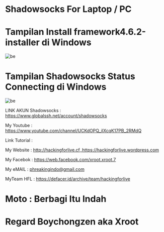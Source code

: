 # Shadowsocks For Laptop / PC 


# Tampilan Install framework4.6.2-installer di Windows 
![be](https://raw.githubusercontent.com/boychongzen18/Shadowsocks-PC/master/Screenshot_1.jpg)
# Tampilan Shadowsocks Status Connecting di Windows 
![be](https://raw.githubusercontent.com/boychongzen18/Shadowsocks-PC/master/Screenshot_2.jpg)

LINK AKUN Shadowsocks : https://www.globalssh.net/account/shadowsocks


My Youtube    : https://www.youtube.com/channel/UCKdOPQ_iIXcqK17PB_2RMdQ

Link Tutorial : 

My Website    : http://hackingforlive.cf,,https://hackingforlive.wordpress.com

My Facebok    : https://web.facebook.com/xroot.xroot.7

My eMAIL      : phreakingindo@gmail.com

MyTeam HFL    : https://defacer.id/archive/team/hackingforlive

# Moto : Berbagi Itu Indah

# Regard Boychongzen aka Xroot
